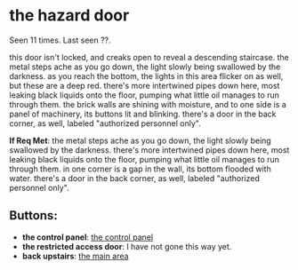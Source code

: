 # the hazard door

Seen 11 times. Last seen ??.

this door isn't locked, and creaks open to reveal a descending staircase. the metal steps ache as you go down, the light slowly being swallowed by the darkness. as you reach the bottom, the lights in this area flicker on as well, but these are a deep red. there's more intertwined pipes down here, most leaking black liquids onto the floor, pumping what little oil manages to run through them. the brick walls are shining with moisture, and to one side is a panel of machinery, its buttons lit and blinking. there's a door in the back corner, as well, labeled "authorized personnel only".

**If Req Met**: the metal steps ache as you go down, the light slowly being swallowed by the darkness. there's more intertwined pipes down here, most leaking black liquids onto the floor, pumping what little oil manages to run through them. in one corner is a gap in the wall, its bottom flooded with water. there's a door in the back corner, as well, labeled "authorized personnel only".

## Buttons:

- **the control panel**: [the control panel](the-control-panel-boam7i.md)
- **the restricted access door**: I have not gone this way yet.
- **back upstairs**: [the main area](the-main-area-Nfn7g21.md)